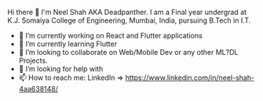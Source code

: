 Hi there 👋
I'm Neel Shah AKA Deadpanther. I am a Final year undergrad at K.J. Somaiya College of Engineering, Mumbai, India, pursuing B.Tech in I.T.

- 🔭 I’m currently working on React and Flutter applications
- 🌱 I’m currently learning Flutter
- 👯 I’m looking to collaborate on Web/Mobile Dev or any other ML?DL Projects.
- 🤔 I’m looking for help with 
- 📫 How to reach me: LinkedIn => https://www.linkedin.com/in/neel-shah-4aa638148/
